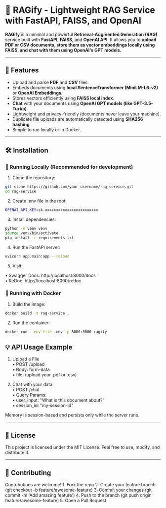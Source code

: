 # 🧠 RAGify - Lightweight RAG Service with FastAPI, FAISS, and OpenAI

**RAGify** is a minimal and powerful **Retrieval-Augmented Generation (RAG)** service built with **FastAPI**, **FAISS**, and **OpenAI API**.
It allows you to **upload PDF or CSV documents, store them as vector embeddings locally using FAISS, and chat with them using OpenAI's GPT models.**

---

## 🚀 Features

- Upload and parse **PDF** and **CSV** files.
- Embeds documents using **local SentenceTransformer (MiniLM-L6-v2)** or **OpenAI Embeddings**.
- Stores vectors efficiently using **FAISS local index**.
- **Chat** with your documents using **OpenAI GPT models (like GPT-3.5-Turbo)**.
- Lightweight and privacy-friendly (documents never leave your machine).
- Duplicate file uploads are automatically detected using **SHA256 hashing**.
- Simple to run locally or in Docker.

---

## 🛠️ Installation

### 🔧 Running Locally (Recommended for development)

1. Clone the repository:
```bash
git clone https://github.com/your-username/rag-service.git
cd rag-service
```

2.	Create .env file in the root:
 ```bash
OPENAI_API_KEY=sk-xxxxxxxxxxxxxxxxxxxxxxxx
```

3.	Install dependencies:
```bash
python -m venv venv
source venv/bin/activate
pip install -r requirements.txt
```

4.	Run the FastAPI server:
```bash
uvicorn app.main:app --reload
```
5.	Visit:
  
•	Swagger Docs: http://localhost:8000/docs <br>
•	ReDoc: http://localhost:8000/redoc

### 🐳 Running with Docker <br>
1.	Build the image:
```bash
docker build -t rag-service .
```

2.	Run the container:
```bash
docker run --env-file .env -p 8000:8000 ragify
```

## 💡 API Usage Example

1. Upload a File <br>
	•	POST /upload <br>
	•	Body: form-data <br>
	•	file: (upload your .pdf or .csv) <br>

2. Chat with your data <br>
	•	POST /chat <br>
	•	Query Params: <br>
	•	user_input: "What is this document about?" <br>
	•	session_id: "my-session-id"

Memory is session-based and persists only while the server runs.

---

## 📜 License

This project is licensed under the MIT License.
Feel free to use, modify, and distribute it.

---

## 🤝 Contributing

Contributions are welcome!
	1.	Fork the repo
	2.	Create your feature branch (git checkout -b feature/awesome-feature)
	3.	Commit your changes (git commit -m 'Add amazing feature')
	4.	Push to the branch (git push origin feature/awesome-feature)
	5.	Open a Pull Request 


